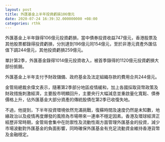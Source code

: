 ```yaml
---
layout: post
title: 外匯基金上半年投資虧損106億元
date: 2020-07-24 16:39:32.000000000 +08:00
categories: rthk
---
```


外匯基金上半年錄得106億元投資虧損，當中債券投資收益747億元，香港股票及其他股票都錄得投資虧損，分別達到196億元同154億元，至於非港元資產外匯估值下調244億元，其他投資虧損259億元。

單計第2季，外匯基金錄得1014億元投資收入，被首季錄得的1120億元投資虧損大部份抵銷。

外匯基金上半年支付予財政儲備、政府基金及法定組織存款的費用合共244億元。

金管局總裁余偉文表示，隨著第2季部分地區疫情緩和，加上各國採取貨幣政策及財政措施刺激經濟，主要股市明顯回升，主要央行大幅減息並重啟量化寬鬆、債券價格上升，佔外匯基金大部分資產的傳統股債在第2季已收復失地。

不過，他提到，下半年投資環境依然充滿挑戰，復蘇時間及速度仍然是未知數，地緣政治以及疫情再度爆發的風險為市場帶來一連串不穩定因素。香港及環球經濟正經歷非常時期，金管局會集中在防禦性及流動性兩方面管理外匯基金的投資，減少市場波動對外匯基金的負面影響，同時確保外匯基金有充足流動資金維持香港貨幣及金融穩定。
